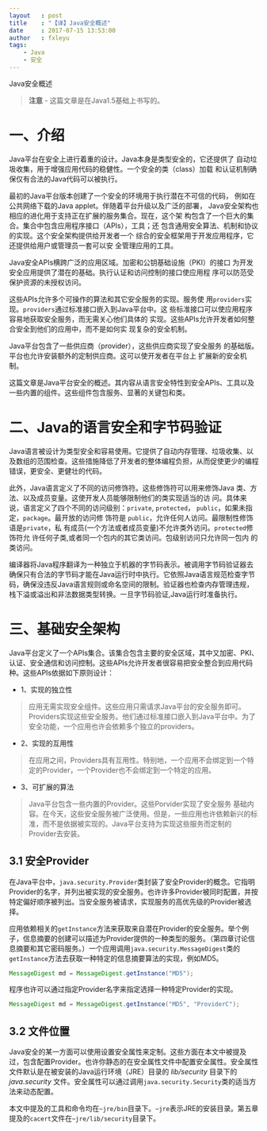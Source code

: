 ```yaml
---
layout   : post
title    : "【译】Java安全概述"
date     : 2017-07-15 13:53:00
author   : fxleyu
tags:
    - Java
    - 安全
---
```

Java安全概述
> **注意** - 这篇文章是在Java1.5基础上书写的。

# 一、介绍
Java平台在安全上进行着重的设计。Java本身是类型安全的，它还提供了
自动垃圾收集，用于增强应用代码的稳健性。一个安全的类（class）加载
和认证机制确保仅有合法的Java代码可以被执行。    

最初的Java平台版本创建了一个安全的环境用于执行潜在不可信的代码，
例如在公共网络下载的Java applet。伴随着平台升级以及广泛的部署，
Java安全架构也相应的进化用于支持正在扩展的服务集合。现在，这个架
构包含了一个巨大的集合。集合中包含应用程序接口（APIs），工具；还
包含通用安全算法、机制和协议的实现。这个安全架构提供给开发者一个
综合的安全框架用于开发应用程序，它还提供给用户或管理员一套可以安
全管理应用的工具。    

Java安全APIs横跨广泛的应用区域。加密和公钥基础设施（PKI）的接口
为开发安全应用提供了潜在的基础。执行认证和访问控制的接口使应用程
序可以防范受保护资源的未授权访问。

这些APIs允许多个可操作的算法和其它安全服务的实现。服务使
用`providers`实现。`providers`通过标准接口嵌入到Java平台中。这
些标准接口可以使应用程序容易地获取安全服务，而无需关心他们具体的
实现。这些APIs允许开发者如何整合安全到他们的应用中，而不是如何实
现复杂的安全机制。

Java平台包含了一些供应商（provider），这些供应商实现了安全服务
的基础版。平台也允许安装额外的定制供应商。这可以使开发者在平台上
扩展新的安全机制。

这篇文章是Java平台安全的概述。其内容从语言安全特性到安全APIs、工具以及一些内置的组件。这些组件包含服务、显著的关键包和类。

# 二、Java的语言安全和字节码验证
Java语言被设计为类型安全和容易使用。它提供了自动内存管理、垃圾收集、以及数组的范围检查。这些措施降低了开发者的整体编程负担，从而促使更少的编程错误，更安全、更健壮的代码。

此外，Java语言定义了不同的访问修饰符。这些修饰符可以用来修饰Java
类、方法、以及成员变量。这使开发人员能够限制他们的类实现适当的访
问。具体来说，语言定义了四个不同的访问级别：`private`,
`protected`， `public`，如果未指定，`package`。最开放的访问修
饰符是 `public`，允许任何人访问。最限制性修饰语是`private`，私
有成员(一个方法或者成员变量)不允许类外访问。`protected`修饰符允
许任何子类,或者同一个包内的其它类访问。包级别访问只允许同一包内
的类访问。

编译器将Java程序翻译为一种独立于机器的字节码表示。被调用字节码验证器去确保只有合法的字节码才能在Java运行时中执行。它依照Java语言规范检查字节码，确保没违反Java语言规则或命名空间的限制。验证器也检查内存管理违规，栈下溢或溢出和非法数据类型转换。一旦字节码验证,Java运行时准备执行。

# 三、基础安全架构
Java平台定义了一个APIs集合。该集合包含主要的安全区域，其中又加密、PKI、认证、安全通信和访问控制。这些APIs允许开发者很容易把安全整合到应用代码种。这些APIs依据如下原则设计：
- 1、实现的独立性
> 应用无需实现安全组件。这些应用只需请求Java平台的安全服务即可。Providers实现这些安全服务。他们通过标准接口嵌入到Java平台中。为了安全功能，一个应用也许会依赖多个独立的providers。

- 2、实现的互用性
> 在应用之间，Providers具有互用性。特别地，一个应用不会绑定到一个特定的Provider，一个Provider也不会绑定到一个特定的应用。

- 3、可扩展的算法
> Java平台包含一些内置的Provider。这些Porvider实现了安全服务 基础内容。在今天，这些安全服务被广泛使用。但是，一些应用也许依赖新兴的标准，而不是依据被实现的。Java平台支持为实现这些服务而定制的Provider去安装。

## 3.1 安全Provider
在Java平台中，`java.security.Provider`类封装了安全Provider的概念。它指明Provider的名字，并列出被实现的安全服务。也许许多Provider被同时配置，并按特定偏好顺序被列出。当安全服务被请求，实现服务的高优先级的Provider被选择。


应用依赖相关的`getInstance`方法来获取来自潜在Provider的安全服务。举个例子，信息摘要的创建可以描述为Provider提供的一种类型的服务。（第四章讨论信息摘要和其它密码服务。）一个应用调用`java.security.MessageDigest`类的`getInstance`方法去获取一种特定的信息摘要算法的实现，例如MD5。
```java
MessageDigest md = MessageDigest.getInstance("MD5");
```
程序也许可以通过指定Provider名字来指定选择一种特定Provider的实现。
```java
MessageDigest md = MessageDigest.getInstance("MD5", "ProviderC");
```

## 3.2 文件位置
Java安全的某一方面可以使用设置安全属性来定制。这些方面在本文中被提及过，包含配置Provider。也许你静态的在安全属性文件中配置安全属性。安全属性文件默认是在被安装的Java运行环境（JRE）目录的 *lib/security* 目录下的 *java.security* 文件。安全属性可以通过调用`java.security.Security`类的适当方法来动态配置。

本文中提及的工具和命令均在`~jre/bin`目录下。`~jre`表示JRE的安装目录。第五章提及的`cacert`文件在`~jre/lib/security`目录下。
